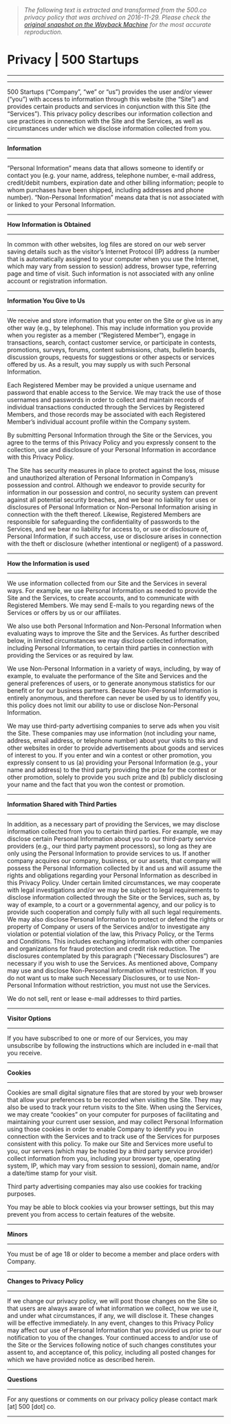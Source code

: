 > *The following text is extracted and transformed from the 500.co privacy policy that was archived on 2016-11-29. Please check the [original snapshot on the Wayback Machine](https://web.archive.org/web/20161129192430id_/http%3A//500.co/privacy) for the most accurate reproduction.*

# Privacy | 500 Startups

* * *

* * *

500 Startups (“Company”, “we” or “us”) provides the user and/or viewer (“you”) with access to information through this website (the “Site”) and provides certain products and services in conjunction with this Site (the “Services”). This privacy policy describes our information collection and use practices in connection with the Site and the Services, as well as circumstances under which we disclose information collected from you.

* * *

**Information**

* * *

“Personal Information” means data that allows someone to identify or contact you (e.g. your name, address, telephone number, e-mail address, credit/debit numbers, expiration date and other billing information; people to whom purchases have been shipped, including addresses and phone number). “Non-Personal Information” means data that is not associated with or linked to your Personal Information.

* * *

**How Information is Obtained**

* * *

In common with other websites, log files are stored on our web server saving details such as the visitor’s Internet Protocol (IP) address (a number that is automatically assigned to your computer when you use the Internet, which may vary from session to session) address, browser type, referring page and time of visit. Such information is not associated with any online account or registration information.

* * *

**Information You Give to Us**

* * *

We receive and store information that you enter on the Site or give us in any other way (e.g., by telephone). This may include information you provide when you register as a member (“Registered Member”), engage in transactions, search, contact customer service, or participate in contests, promotions, surveys, forums, content submissions, chats, bulletin boards, discussion groups, requests for suggestions or other aspects or services offered by us. As a result, you may supply us with such Personal Information.

Each Registered Member may be provided a unique username and password that enable access to the Service. We may track the use of those usernames and passwords in order to collect and maintain records of individual transactions conducted through the Services by Registered Members, and those records may be associated with each Registered Member’s individual account profile within the Company system.

By submitting Personal Information through the Site or the Services, you agree to the terms of this Privacy Policy and you expressly consent to the collection, use and disclosure of your Personal Information in accordance with this Privacy Policy.

The Site has security measures in place to protect against the loss, misuse and unauthorized alteration of Personal Information in Company’s possession and control. Although we endeavor to provide security for information in our possession and control, no security system can prevent against all potential security breaches, and we bear no liability for uses or disclosures of Personal Information or Non-Personal Information arising in connection with the theft thereof. Likewise, Registered Members are responsible for safeguarding the confidentiality of passwords to the Services, and we bear no liability for access to, or use or disclosure of, Personal Information, if such access, use or disclosure arises in connection with the theft or disclosure (whether intentional or negligent) of a password.

* * *

**How the Information is used**

* * *

We use information collected from our Site and the Services in several ways. For example, we use Personal Information as needed to provide the Site and the Services, to create accounts, and to communicate with Registered Members. We may send E-mails to you regarding news of the Services or offers by us or our affiliates.

We also use both Personal Information and Non-Personal Information when evaluating ways to improve the Site and the Services. As further described below, in limited circumstances we may disclose collected information, including Personal Information, to certain third parties in connection with providing the Services or as required by law.

We use Non-Personal Information in a variety of ways, including, by way of example, to evaluate the performance of the Site and Services and the general preferences of users, or to generate anonymous statistics for our benefit or for our business partners. Because Non-Personal Information is entirely anonymous, and therefore can never be used by us to identify you, this policy does not limit our ability to use or disclose Non-Personal Information.

We may use third-party advertising companies to serve ads when you visit the Site. These companies may use information (not including your name, address, email address, or telephone number) about your visits to this and other websites in order to provide advertisements about goods and services of interest to you. If you enter and win a contest or other promotion, you expressly consent to us (a) providing your Personal Information (e.g., your name and address) to the third party providing the prize for the contest or other promotion, solely to provide you such prize and (b) publicly disclosing your name and the fact that you won the contest or promotion.

* * *

**Information Shared with Third Parties**

* * *

In addition, as a necessary part of providing the Services, we may disclose information collected from you to certain third parties. For example, we may disclose certain Personal Information about you to our third-party service providers (e.g., our third party payment processors), so long as they are only using the Personal Information to provide services to us. If another company acquires our company, business, or our assets, that company will possess the Personal Information collected by it and us and will assume the rights and obligations regarding your Personal Information as described in this Privacy Policy. Under certain limited circumstances, we may cooperate with legal investigations and/or we may be subject to legal requirements to disclose information collected through the Site or the Services, such as, by way of example, to a court or a governmental agency, and our policy is to provide such cooperation and comply fully with all such legal requirements. We may also disclose Personal Information to protect or defend the rights or property of Company or users of the Services and/or to investigate any violation or potential violation of the law, this Privacy Policy, or the Terms and Conditions. This includes exchanging information with other companies and organizations for fraud protection and credit risk reduction. The disclosures contemplated by this paragraph (“Necessary Disclosures”) are necessary if you wish to use the Services. As mentioned above, Company may use and disclose Non-Personal Information without restriction. If you do not want us to make such Necessary Disclosures, or to use Non-Personal Information without restriction, you must not use the Services.

We do not sell, rent or lease e-mail addresses to third parties.

* * *

**Visitor Options**

* * *

If you have subscribed to one or more of our Services, you may unsubscribe by following the instructions which are included in e-mail that you receive.

* * *

**Cookies**

* * *

Cookies are small digital signature files that are stored by your web browser that allow your preferences to be recorded when visiting the Site. They may also be used to track your return visits to the Site. When using the Services, we may create “cookies” on your computer for purposes of facilitating and maintaining your current user session, and may collect Personal Information using those cookies in order to enable Company to identify you in connection with the Services and to track use of the Services for purposes consistent with this policy. To make our Site and Services more useful to you, our servers (which may be hosted by a third party service provider) collect information from you, including your browser type, operating system, IP, which may vary from session to session), domain name, and/or a date/time stamp for your visit.

Third party advertising companies may also use cookies for tracking purposes.

You may be able to block cookies via your browser settings, but this may prevent you from access to certain features of the website.

* * *

**Minors**

* * *

You must be of age 18 or older to become a member and place orders with Company.

* * *

**Changes to Privacy Policy**

* * *

If we change our privacy policy, we will post those changes on the Site so that users are always aware of what information we collect, how we use it, and under what circumstances, if any, we will disclose it. These changes will be effective immediately. In any event, changes to this Privacy Policy may affect our use of Personal Information that you provided us prior to our notification to you of the changes. Your continued access to and/or use of the Site or the Services following notice of such changes constitutes your assent to, and acceptance of, this policy, including all posted changes for which we have provided notice as described herein.

* * *

**Questions**

* * *

For any questions or comments on our privacy policy please contact mark [at] 500 [dot] co.

* * *
